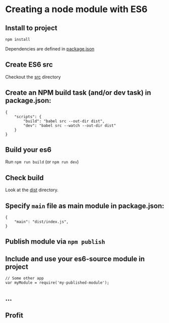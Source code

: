 # Creating a node module with ES6

##	Install to project

	npm install

Dependencies are defined in [package.json](./package.json)


##	Create ES6 src

Checkout the [src](./src) directory


##	Create an NPM build task (and/or dev task) in package.json:

	{
		"scripts": {
			"build": "babel src --out-dir dist",
			"dev": "babel src --watch --out-dir dist"
		}
	}


##	Build your es6

Run `npm run build` (or `npm run dev`)


## Check build

Look at the [dist](./dist) directory.

##	Specify `main` file as main module in package.json:

	{
		"main": "dist/index.js",
	}


##	Publish module via `npm publish`


##	Include and use your es6-source module in project

	// Some other app
	var myModule = require('my-published-module');


##	...


##	Profit

